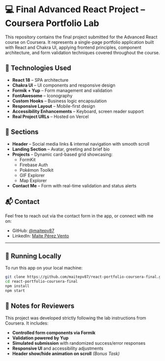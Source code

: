 # 💻 Final Advanced React Project – Coursera Portfolio Lab

This repository contains the final project submitted for the Advanced React course on Coursera. It represents a single-page portfolio application built with React and Chakra UI, applying frontend principles, component architecture, and form validation techniques covered throughout the course.

## 🚀 Technologies Used

- **React 18** – SPA architecture
- **Chakra UI** – UI components and responsive design
- **Formik + Yup** – Form management and validation
- **FontAwesome** – Iconography
- **Custom Hooks** – Business logic encapsulation
- **Responsive Layout** – Mobile-first design
- **Accessibility Enhancements** – Keyboard, screen reader support
- **Real Project URLs** – Hosted on Vercel

## 📂 Sections

- **Header** – Social media links & internal navigation with smooth scroll
- **Landing Section** – Avatar, greeting and brief bio
- **Projects** – Dynamic card-based grid showcasing:
  - FormKit
  - Firebase Auth
  - Pokémon Toolkit
  - GIF Explorer
  - Map Explorer
- **Contact Me** – Form with real-time validation and status alerts

## 📬 Contact

Feel free to reach out via the contact form in the app, or connect with me on:

- GitHub: [@maitepv87](https://github.com/maitepv87)
- LinkedIn: [Maite Pérez Vento](https://linkedin.com/in/maite-perez-vento)

---

## 🧪 Running Locally

To run this app on your local machine:

```bash
git clone https://github.com/maitepv87/react-portfolio-coursera-final.git
cd react-portfolio-coursera-final
npm install
npm start

```

## 📁 Notes for Reviewers

This project was developed strictly following the lab instructions from Coursera. It includes:

- **Controlled form components via Formik**
- **Validation powered by Yup**
- **Simulated submission** with randomized success/error responses
- **Responsive UI** and accessibility adjustments
- **Header show/hide animation on scroll** _(Bonus Task)_
